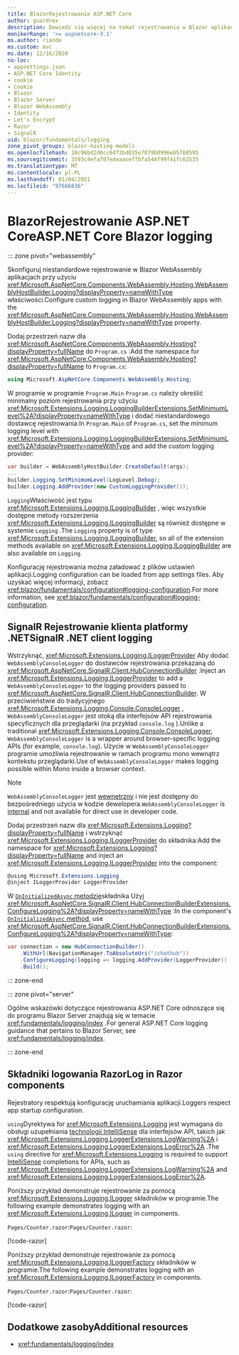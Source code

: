 ```yaml
---
title: BlazorRejestrowanie ASP.NET Core
author: guardrex
description: Dowiedz się więcej na temat rejestrowania w Blazor aplikacjach, w tym konfiguracji poziomu dziennika oraz pisania komunikatów dziennika ze Razor składników.
monikerRange: '>= aspnetcore-3.1'
ms.author: riande
ms.custom: mvc
ms.date: 12/16/2020
no-loc:
- appsettings.json
- ASP.NET Core Identity
- cookie
- Cookie
- Blazor
- Blazor Server
- Blazor WebAssembly
- Identity
- Let's Encrypt
- Razor
- SignalR
uid: blazor/fundamentals/logging
zone_pivot_groups: blazor-hosting-models
ms.openlocfilehash: 10c96bd2d0cc64f3bd035e7079b0996eb5768595
ms.sourcegitcommit: 3593c4efa707edeaaceffbfa544f99f41fc62535
ms.translationtype: MT
ms.contentlocale: pl-PL
ms.lasthandoff: 01/04/2021
ms.locfileid: "97666836"
---
```

# <a name="aspnet-core-no-locblazor-logging"></a><span data-ttu-id="df745-103">BlazorRejestrowanie ASP.NET Core</span><span class="sxs-lookup"><span data-stu-id="df745-103">ASP.NET Core Blazor logging</span></span>

::: zone pivot="webassembly"

<span data-ttu-id="df745-104">Skonfiguruj niestandardowe rejestrowanie w Blazor WebAssembly aplikacjach przy użyciu <xref:Microsoft.AspNetCore.Components.WebAssembly.Hosting.WebAssemblyHostBuilder.Logging?displayProperty=nameWithType> właściwości.</span><span class="sxs-lookup"><span data-stu-id="df745-104">Configure custom logging in Blazor WebAssembly apps with the <xref:Microsoft.AspNetCore.Components.WebAssembly.Hosting.WebAssemblyHostBuilder.Logging?displayProperty=nameWithType> property.</span></span>

<span data-ttu-id="df745-105">Dodaj przestrzeń nazw dla <xref:Microsoft.AspNetCore.Components.WebAssembly.Hosting?displayProperty=fullName> do `Program.cs` :</span><span class="sxs-lookup"><span data-stu-id="df745-105">Add the namespace for <xref:Microsoft.AspNetCore.Components.WebAssembly.Hosting?displayProperty=fullName> to `Program.cs`:</span></span>

```csharp
using Microsoft.AspNetCore.Components.WebAssembly.Hosting;
```

<span data-ttu-id="df745-106">W programie w programie `Program.Main` `Program.cs` należy określić minimalny poziom rejestrowania przy użyciu <xref:Microsoft.Extensions.Logging.LoggingBuilderExtensions.SetMinimumLevel%2A?displayProperty=nameWithType> i dodać niestandardowego dostawcę rejestrowania:</span><span class="sxs-lookup"><span data-stu-id="df745-106">In `Program.Main` of `Program.cs`, set the minimum logging level with <xref:Microsoft.Extensions.Logging.LoggingBuilderExtensions.SetMinimumLevel%2A?displayProperty=nameWithType> and add the custom logging provider:</span></span>

```csharp
var builder = WebAssemblyHostBuilder.CreateDefault(args);
...
builder.Logging.SetMinimumLevel(LogLevel.Debug);
builder.Logging.AddProvider(new CustomLoggingProvider());
```

<span data-ttu-id="df745-107">`Logging`Właściwość jest typu <xref:Microsoft.Extensions.Logging.ILoggingBuilder> , więc wszystkie dostępne metody rozszerzenia <xref:Microsoft.Extensions.Logging.ILoggingBuilder> są również dostępne w systemie `Logging` .</span><span class="sxs-lookup"><span data-stu-id="df745-107">The `Logging` property is of type <xref:Microsoft.Extensions.Logging.ILoggingBuilder>, so all of the extension methods available on <xref:Microsoft.Extensions.Logging.ILoggingBuilder> are also available on `Logging`.</span></span>

<span data-ttu-id="df745-108">Konfigurację rejestrowania można załadować z plików ustawień aplikacji.</span><span class="sxs-lookup"><span data-stu-id="df745-108">Logging configuration can be loaded from app settings files.</span></span> <span data-ttu-id="df745-109">Aby uzyskać więcej informacji, zobacz <xref:blazor/fundamentals/configuration#logging-configuration>.</span><span class="sxs-lookup"><span data-stu-id="df745-109">For more information, see <xref:blazor/fundamentals/configuration#logging-configuration>.</span></span>

## <a name="no-locsignalr-net-client-logging"></a><span data-ttu-id="df745-110">SignalR Rejestrowanie klienta platformy .NET</span><span class="sxs-lookup"><span data-stu-id="df745-110">SignalR .NET client logging</span></span>

<span data-ttu-id="df745-111">Wstrzyknąć, <xref:Microsoft.Extensions.Logging.ILoggerProvider> Aby dodać `WebAssemblyConsoleLogger` do dostawców rejestrowania przekazaną do <xref:Microsoft.AspNetCore.SignalR.Client.HubConnectionBuilder> .</span><span class="sxs-lookup"><span data-stu-id="df745-111">Inject an <xref:Microsoft.Extensions.Logging.ILoggerProvider> to add a `WebAssemblyConsoleLogger` to the logging providers passed to <xref:Microsoft.AspNetCore.SignalR.Client.HubConnectionBuilder>.</span></span> <span data-ttu-id="df745-112">W przeciwieństwie do tradycyjnego <xref:Microsoft.Extensions.Logging.Console.ConsoleLogger> , `WebAssemblyConsoleLogger` jest otoką dla interfejsów API rejestrowania specyficznych dla przeglądarki (na przykład `console.log` ).</span><span class="sxs-lookup"><span data-stu-id="df745-112">Unlike a traditional <xref:Microsoft.Extensions.Logging.Console.ConsoleLogger>, `WebAssemblyConsoleLogger` is a wrapper around browser-specific logging APIs (for example, `console.log`).</span></span> <span data-ttu-id="df745-113">Użycie w `WebAssemblyConsoleLogger` programie umożliwia rejestrowanie w ramach programu mono wewnątrz kontekstu przeglądarki.</span><span class="sxs-lookup"><span data-stu-id="df745-113">Use of `WebAssemblyConsoleLogger` makes logging possible within Mono inside a browser context.</span></span>

> [!NOTE]
> <span data-ttu-id="df745-114">`WebAssemblyConsoleLogger` jest [wewnętrzny](/dotnet/csharp/language-reference/keywords/internal) i nie jest dostępny do bezpośredniego użycia w kodzie dewelopera.</span><span class="sxs-lookup"><span data-stu-id="df745-114">`WebAssemblyConsoleLogger` is [internal](/dotnet/csharp/language-reference/keywords/internal) and not available for direct use in developer code.</span></span>

<span data-ttu-id="df745-115">Dodaj przestrzeń nazw dla <xref:Microsoft.Extensions.Logging?displayProperty=fullName> i wstrzyknąć <xref:Microsoft.Extensions.Logging.ILoggerProvider> do składnika:</span><span class="sxs-lookup"><span data-stu-id="df745-115">Add the namespace for <xref:Microsoft.Extensions.Logging?displayProperty=fullName> and inject an <xref:Microsoft.Extensions.Logging.ILoggerProvider> into the component:</span></span>

```csharp
@using Microsoft.Extensions.Logging
@inject ILoggerProvider LoggerProvider
```

<span data-ttu-id="df745-116">W [ `OnInitializedAsync` metodzie](xref:blazor/components/lifecycle#component-initialization-methods)składnika Użyj <xref:Microsoft.AspNetCore.SignalR.Client.HubConnectionBuilderExtensions.ConfigureLogging%2A?displayProperty=nameWithType> :</span><span class="sxs-lookup"><span data-stu-id="df745-116">In the component's [`OnInitializedAsync` method](xref:blazor/components/lifecycle#component-initialization-methods), use <xref:Microsoft.AspNetCore.SignalR.Client.HubConnectionBuilderExtensions.ConfigureLogging%2A?displayProperty=nameWithType>:</span></span>

```csharp
var connection = new HubConnectionBuilder()
    .WithUrl(NavigationManager.ToAbsoluteUri("/chathub"))
    .ConfigureLogging(logging => logging.AddProvider(LoggerProvider))
    .Build();
```

::: zone-end

::: zone pivot="server"

<span data-ttu-id="df745-117">Ogólne wskazówki dotyczące rejestrowania ASP.NET Core odnoszące się do programu Blazor Server znajdują się w temacie <xref:fundamentals/logging/index> .</span><span class="sxs-lookup"><span data-stu-id="df745-117">For general ASP.NET Core logging guidance that pertains to Blazor Server, see <xref:fundamentals/logging/index>.</span></span>

::: zone-end

## <a name="log-in-no-locrazor-components"></a><span data-ttu-id="df745-118">Składniki logowania Razor</span><span class="sxs-lookup"><span data-stu-id="df745-118">Log in Razor components</span></span>

<span data-ttu-id="df745-119">Rejestratory respektują konfigurację uruchamiania aplikacji.</span><span class="sxs-lookup"><span data-stu-id="df745-119">Loggers respect app startup configuration.</span></span>

<span data-ttu-id="df745-120">`using`Dyrektywa for <xref:Microsoft.Extensions.Logging> jest wymagana do obsługi uzupełniania [technologii IntelliSense](/visualstudio/ide/using-intellisense) dla interfejsów API, takich jak <xref:Microsoft.Extensions.Logging.LoggerExtensions.LogWarning%2A> i <xref:Microsoft.Extensions.Logging.LoggerExtensions.LogError%2A> .</span><span class="sxs-lookup"><span data-stu-id="df745-120">The `using` directive for <xref:Microsoft.Extensions.Logging> is required to support [IntelliSense](/visualstudio/ide/using-intellisense) completions for APIs, such as <xref:Microsoft.Extensions.Logging.LoggerExtensions.LogWarning%2A> and <xref:Microsoft.Extensions.Logging.LoggerExtensions.LogError%2A>.</span></span>

<span data-ttu-id="df745-121">Poniższy przykład demonstruje rejestrowanie za pomocą <xref:Microsoft.Extensions.Logging.ILogger> składników w programie.</span><span class="sxs-lookup"><span data-stu-id="df745-121">The following example demonstrates logging with an <xref:Microsoft.Extensions.Logging.ILogger> in components.</span></span>

<span data-ttu-id="df745-122">`Pages/Counter.razor`:</span><span class="sxs-lookup"><span data-stu-id="df745-122">`Pages/Counter.razor`:</span></span>

[!code-razor[](logging/samples_snapshot/Counter1.razor?highlight=3,16)]

<span data-ttu-id="df745-123">Poniższy przykład demonstruje rejestrowanie za pomocą <xref:Microsoft.Extensions.Logging.ILoggerFactory> składników w programie.</span><span class="sxs-lookup"><span data-stu-id="df745-123">The following example demonstrates logging with an <xref:Microsoft.Extensions.Logging.ILoggerFactory> in components.</span></span>

<span data-ttu-id="df745-124">`Pages/Counter.razor`:</span><span class="sxs-lookup"><span data-stu-id="df745-124">`Pages/Counter.razor`:</span></span>

[!code-razor[](logging/samples_snapshot/Counter2.razor?highlight=3,16-17)]

## <a name="additional-resources"></a><span data-ttu-id="df745-125">Dodatkowe zasoby</span><span class="sxs-lookup"><span data-stu-id="df745-125">Additional resources</span></span>

* <xref:fundamentals/logging/index>
